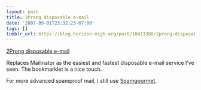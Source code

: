 ```yaml
---
layout: post
title: 2Prong disposable e-mail
date: '2007-09-01T23:32:23-07:00'
tags: []
tumblr_url: https://blog.horizon-nigh.org/post/10413380/2prong-disposable-e-mail
---
```

[2Prong disposable e-mail](http://2prong.com/)  

Replaces Mailinator as the easiest and fastest disposable e-mail service I’ve seen. The bookmarklet is a nice touch.

For more advanced spamproof mail, I still use [Spamgourmet](http://www.spamgourmet.com).

